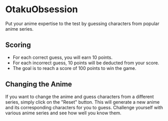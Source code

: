 # OtakuObsession
 Put your anime expertise to the test by guessing characters from popular anime series.
 
## Scoring
- For each correct guess, you will earn 10 points.
- For each incorrect guess, 10 points will be deducted from your score.
- The goal is to reach a score of 100 points to win the game.

## Changing the Anime
If you want to change the anime and guess characters from a different series, simply click on the "Reset" button. This will generate a new anime and its corresponding characters for you to guess. Challenge yourself with various anime series and see how well you know them.

